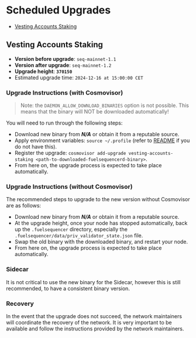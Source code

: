 # Scheduled Upgrades

- [Vesting Accounts Staking](#vesting-accounts-staking)

## Vesting Accounts Staking

- **Version before upgrade**: `seq-mainnet-1.1`
- **Version after upgrade**: `seq-mainnet-1.2`
- **Upgrade height**: **`370150`**
- Estimated upgrade time: `2024-12-16 at 15:00:00 CET`

### Upgrade Instructions (with Cosmovisor)

> Note: the `DAEMON_ALLOW_DOWNLOAD_BINARIES` option is not possible. This means that the binary will NOT be downloaded automatically!

You will need to run through the following steps:

- Download new binary from **_N/A_** or obtain it from a reputable source.
- Apply environment variables: `source ~/.profile` (refer to [README](../README.md) if you do not have this).
- Register the upgrade: `cosmovisor add-upgrade vesting-accounts-staking <path-to-downloaded-fuelsequencerd-binary>`.
- From here on, the upgrade process is expected to take place automatically.

### Upgrade Instructions (without Cosmovisor)

The recommended steps to upgrade to the new version without Cosmovisor are as follows:

- Download new binary from **_N/A_** or obtain it from a reputable source.
- At the upgrade height, once your node has stopped automatically, back up the `.fuelsequencer` directory, especially the `.fuelsequencer/data/priv_validator_state.json` file.
- Swap the old binary with the downloaded binary, and restart your node.
- From here on, the upgrade process is expected to take place automatically.

### Sidecar

It is not critical to use the new binary for the Sidecar, however this is still recommended, to have a consistent binary version.

### Recovery

In the event that the upgrade does not succeed, the network maintainers will coordinate the recovery of the network. It is very important to be available and follow the instructions provided by the network maintainers.
